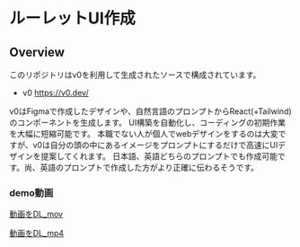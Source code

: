 # ルーレットUI作成
## Overview

このリポジトリはv0を利用して生成されたソースで構成されています。  
- v0
https://v0.dev/


v0はFigmaで作成したデザインや、自然言語のプロンプトからReact(+Tailwind)のコンポーネントを生成します。
UI構築を自動化し、コーディングの初期作業を大幅に短縮可能です。
本職でない人が個人でwebデザインをするのは大変ですが、v0は自分の頭の中にあるイメージをプロンプトにするだけで高速にUIデザインを提案してくれます。
日本語、英語どちらのプロンプトでも作成可能です。尚、英語のプロンプトで作成した方がより正確に伝わるそうです。

### demo動画
[動画をDL_mov](./videocapture_demo.mov)

[動画をDL_mp4](./videocapture_demo_saved.mp4)
